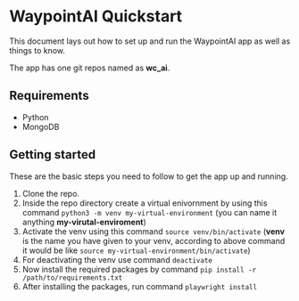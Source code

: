 # WaypointAI Quickstart
This document lays out how to set up and run the WaypointAI app as well as things to know.

The app has one git repos named as **wc_ai**.

## Requirements

- Python
- MongoDB

## Getting started

These are the basic steps you need to follow to get the app up and running.

1. Clone the repo.
2. Inside the repo directory create a virtual enivornment by using this command `python3 -m venv my-virtual-environment` (you can name it anything **my-virutal-enviroment**)
3. Activate the venv using this command `source venv/bin/activate` (**venv** is the name you have given to your venv, according to above command it would be like `source my-virtual-environment/bin/activate`)
4. For deactivating the venv use command `deactivate`
5. Now install the required packages by command `pip install -r /path/to/requirements.txt`
6. After installing the packages, run command `playwright install`


